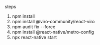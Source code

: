 steps
1. npm install
2. npm install @viro-community/react-viro
3. npm audit fix --force
4. npm install @react-native/metro-config
5. npx react-native start
